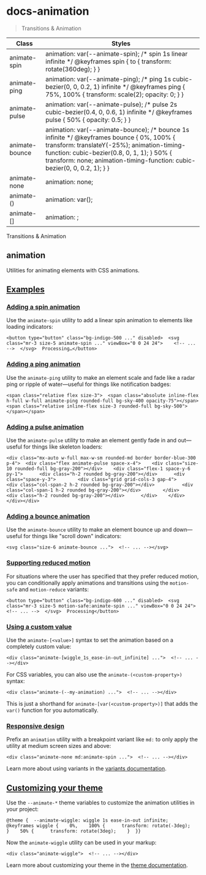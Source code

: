 # docs-animation

> Transitions & Animation

| Class                       | Styles                                                                                                                                                                                                                                                            |
| --------------------------- | ----------------------------------------------------------------------------------------------------------------------------------------------------------------------------------------------------------------------------------------------------------------- |
| animate-spin                | animation: var(--animate-spin); /* spin 1s linear infinite */ @keyframes spin { to { transform: rotate(360deg); } }                                                                                                                                               |
| animate-ping                | animation: var(--animate-ping); /* ping 1s cubic-bezier(0, 0, 0.2, 1) infinite */ @keyframes ping { 75%, 100% { transform: scale(2); opacity: 0; } }                                                                                                              |
| animate-pulse               | animation: var(--animate-pulse); /* pulse 2s cubic-bezier(0.4, 0, 0.6, 1) infinite */ @keyframes pulse { 50% { opacity: 0.5; } }                                                                                                                                  |
| animate-bounce              | animation: var(--animate-bounce); /* bounce 1s infinite */ @keyframes bounce { 0%, 100% { transform: translateY(-25%); animation-timing-function: cubic-bezier(0.8, 0, 1, 1); } 50% { transform: none; animation-timing-function: cubic-bezier(0, 0, 0.2, 1); } } |
| animate-none                | animation: none;                                                                                                                                                                                                                                                  |
| animate-(<custom-property>) | animation: var(<custom-property>);                                                                                                                                                                                                                                |
| animate-[<value>]           | animation: <value>;                                                                                                                                                                                                                                               |

Transitions & Animation

## animation

Utilities for animating elements with CSS animations.

## [Examples](#examples)

### [Adding a spin animation](#adding-a-spin-animation)

Use the `animate-spin` utility to add a linear spin animation to elements like loading indicators:

    <button type="button" class="bg-indigo-500 ..." disabled>  <svg class="mr-3 size-5 animate-spin ..." viewBox="0 0 24 24">    <!-- ... -->  </svg>  Processing…</button>

### [Adding a ping animation](#adding-a-ping-animation)

Use the `animate-ping` utility to make an element scale and fade like a radar ping or ripple of water—useful for things like notification badges:

    <span class="relative flex size-3">  <span class="absolute inline-flex h-full w-full animate-ping rounded-full bg-sky-400 opacity-75"></span>  <span class="relative inline-flex size-3 rounded-full bg-sky-500"></span></span>

### [Adding a pulse animation](#adding-a-pulse-animation)

Use the `animate-pulse` utility to make an element gently fade in and out—useful for things like skeleton loaders:

    <div class="mx-auto w-full max-w-sm rounded-md border border-blue-300 p-4">  <div class="flex animate-pulse space-x-4">    <div class="size-10 rounded-full bg-gray-200"></div>    <div class="flex-1 space-y-6 py-1">      <div class="h-2 rounded bg-gray-200"></div>      <div class="space-y-3">        <div class="grid grid-cols-3 gap-4">          <div class="col-span-2 h-2 rounded bg-gray-200"></div>          <div class="col-span-1 h-2 rounded bg-gray-200"></div>        </div>        <div class="h-2 rounded bg-gray-200"></div>      </div>    </div>  </div></div>

### [Adding a bounce animation](#adding-a-bounce-animation)

Use the `animate-bounce` utility to make an element bounce up and down—useful for things like "scroll down" indicators:

    <svg class="size-6 animate-bounce ...">  <!-- ... --></svg>

### [Supporting reduced motion](#supporting-reduced-motion)

For situations where the user has specified that they prefer reduced motion, you can conditionally apply animations and transitions using the `motion-safe` and `motion-reduce` variants:

    <button type="button" class="bg-indigo-600 ..." disabled>  <svg class="mr-3 size-5 motion-safe:animate-spin ..." viewBox="0 0 24 24">    <!-- ... -->  </svg>  Processing</button>

### [Using a custom value](#using-a-custom-value)

Use the `animate-[<value>]` syntax to set the animation based on a completely custom value:

    <div class="animate-[wiggle_1s_ease-in-out_infinite] ...">  <!-- ... --></div>

For CSS variables, you can also use the `animate-(<custom-property>)` syntax:

    <div class="animate-(--my-animation) ...">  <!-- ... --></div>

This is just a shorthand for `animate-[var(<custom-property>)]` that adds the `var()` function for you automatically.

### [Responsive design](#responsive-design)

Prefix an `animation` utility with a breakpoint variant like `md:` to only apply the utility at medium screen sizes and above:

    <div class="animate-none md:animate-spin ...">  <!-- ... --></div>

Learn more about using variants in the [variants documentation](/docs/hover-focus-and-other-states).

## [Customizing your theme](#customizing-your-theme)

Use the `--animate-*` theme variables to customize the animation utilities in your project:

    @theme {  --animate-wiggle: wiggle 1s ease-in-out infinite;  @keyframes wiggle {    0%,    100% {      transform: rotate(-3deg);    }    50% {      transform: rotate(3deg);    }  }}

Now the `animate-wiggle` utility can be used in your markup:

    <div class="animate-wiggle">  <!-- ... --></div>

Learn more about customizing your theme in the [theme documentation](about:/docs/theme#customizing-your-theme).

